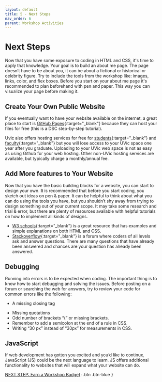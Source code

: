 ```yaml
---
layout: default
title: 5 - Next Steps
nav_order: 6
parent: Workshop Activities
---
```


# Next Steps

Now that you have some exposure to coding in HTML and CSS, it's time to apply that knowledge. Your goal is to build an about me page. The page doesn’t have to be about you, it can be about a fictional or historical or celebrity figure. Try to include the tools from the workshop like: images, links, color, and flex boxes. Before you start on your about me page it's recommended to plan beforehand with pen and paper. This way you can visualize your page before making it.

## Create Your Own Public Website

If you eventually want to have your website available on the internet, a great place to start is [GitHub Pages](https://uviclibraries.github.io/twine/github.html){:target="_blank"} because they can host your files for free (this is a DSC step-by-step tutorial). 

Uvic also offers hosting services for free for [students](https://www.uvic.ca/systems/services/web/webhosting-students/index.php){:target="_blank"} and [faculty](https://www.uvic.ca/systems/support/web/webhosting-fac-staff/index.php){:target="_blank"} but you will lose access to your UVic space one year after you graduate. Uploading to your UVic web space is not as easy as using Github for your web hosting. Other non-UVic hosting services are available, but typically charge a monthly/annual fee.

## Add More features to Your Website

Now that you have the basic building blocks for a website, you can start to design your own. It is recommended that before you start coding, you sketch out ideas on pen & paper. It can be helpful to think about what you can do using the tools you have, but you shouldn’t shy away from trying to design something out of your current scope. It may take some research and trial & error, but there are plenty of resources available with helpful tutorials on how to implement all kinds of designs.
-   [W3 schools](https://www.w3schools.com/){:target="_blank"} is a great resource that has examples and simple explanations on both HTML and CSS.
-   [Stackoverflow](https://stackoverflow.com/tags){:target="_blank"} is a forum where coders of all levels ask and answer questions. There are many questions that have already been answered and chances are your question has already been answered.

## Debugging

Running into errors is to be expected when coding. The important thing is to know how to start debugging and solving the issues. Before posting on a forum or searching the web for answers, try to review your code for common errors like the following:
-   A missing closing tag </p>
-   Missing quotations
-   Odd number of brackets “(” or missing brackets.
-   Remember to add a semicolon at the end of a rule in CSS.
-   Writing “30 px” instead of “30px” for measurements in CSS.

## JavaScript

If web development has gotten you excited and you’d like to continue, JavaScript (JS) could be the next language to learn. JS offers additional functionality to websites that will expand what your website can do.

[NEXT STEP: Earn a Workshop Badge](informal-credentials.html){: .btn .btn-blue }
